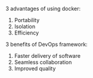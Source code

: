 3 advantages of using docker:
1. Portability
2. Isolation
3. Efficiency

3 benefits of DevOps framework:
1. Faster delivery of software
2. Seamless collaboration
3. Improved quality